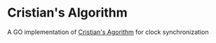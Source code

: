 # Cristian's Algorithm
A GO implementation of [Cristian's Agorithm](https://en.wikipedia.org/wiki/Cristian%27s_algorithm) for clock synchronization
